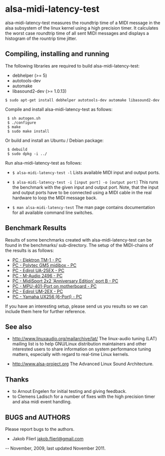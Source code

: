 # alsa-midi-latency-test

alsa-midi-latency-test measures the roundtrip time of a MIDI message in the alsa subsystem of the linux kernel using a high precision timer. It calculates the worst case roundtrip time of all sent MIDI messages and displays a histogram of the rountrip time jitter.

## Compiling, installing and running

The following libraries are required to build alsa-midi-latency-test:

 * debhelper (>= 5)
 * autotools-dev
 * automake
 * libasound2-dev (>= 1.0.13)

```$ sudo apt-get install debhelper autotools-dev automake libasound2-dev```

Compile and install alsa-midi-latency-test as follows:

```
 $ sh autogen.sh
 $ ./configure
 $ make
 $ sudo make install
```

Or build and install an Ubuntu / Debian package:

```
 $ debuild
 $ sudo dpkg -i ../
```

Run alsa-midi-latency-test as follows:

 * ```$ alsa-midi-latency-test -l```
   Lists available MIDI input and output ports.

 * ```$ alsa-midi-latency-test -i [input port] -o [output port]```
   This runs the benchmark with the given input and output port. Note, that the
   input and output ports have to be connected using a MIDI cable in the real
   hardware to loop the MIDI message back.

 * ```$ man alsa-midi-latency-test```
   The man page contains documentation for all available command line switches.

## Benchmark Results

Results of some benchmarks created with alsa-midi-latency-test can be found in the benchmarks/ sub-directory. The setup of the MIDI-chains of the results is as follows:

 * [PC - Elektron TM-1 - PC](alsa-midi-latency-test/blob/master/benchmarks/elektron-tm1.txt)
 * [PC - Polytec GM5 midibox - PC](alsa-midi-latency-test/blob/master/benchmarks/gm5x5x5.txt)
 * [PC - Edirol UA-25EX - PC](alsa-midi-latency-test/blob/master/benchmarks/)
 * [PC - M-Audio 2496 - PC](alsa-midi-latency-test/blob/master/benchmarks/m-audio-2496.txt)
 * [PC - MidiSport 2x2 'Anniversary Edition' port B - PC](alsa-midi-latency-test/blob/master/benchmarks/midisport2x2ann.txt)
 * [PC - MPU-401-Port on motherboard - PC](alsa-midi-latency-test/blob/master/benchmarks/mpu401.txt)
 * [PC - Edirol UM-2EX - PC](alsa-midi-latency-test/blob/master/benchmarks/um2ex.txt)
 * [PC - Yamaha UX256 (6-Port) - PC](alsa-midi-latency-test/blob/master/benchmarks/yamaha-ux256.txt)

If you have an interesting setup, please send us you results so we can include them here for further reference.

## See also

 * http://www.linuxaudio.org/mailarchive/lat/
   The linux-audio tuning (LAT) mailing list is to help GNU/Linux distribution
   maintainers  and  other interested users to share information on system
   performance tuning matters, especially with regard to real-time Linux
   kernels.

 * http://www.alsa-project.org
   The Advanced Linux Sound Architecture.

## Thanks

 * to Arnout Engelen for initial testing and giving feedback.
 * to Clemens Ladisch for a number of fixes with the high precision timer and
   alsa midi event handling.

## BUGS and AUTHORS

Please report bugs to the authors.

 * Jakob Flierl <jakob.flierl@gmail.com>

-- November, 2009, last updated November 2011.
